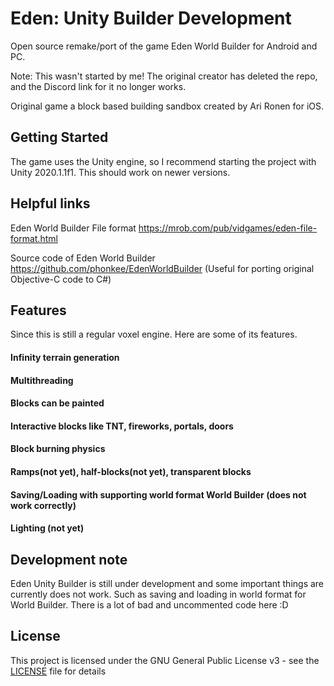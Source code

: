 # Eden: Unity Builder Development
Open source remake/port of the game Eden World Builder for Android and PC.

Note: This wasn't started by me! The original creator has deleted the repo, and the Discord link for it no longer works.

Original game a block based building sandbox created by Ari Ronen for iOS.

## Getting Started
The game uses the Unity engine, so I recommend starting the project with Unity 2020.1.1f1. This should work on newer versions.

## Helpful links
Eden World Builder File format https://mrob.com/pub/vidgames/eden-file-format.html

Source code of Eden World Builder https://github.com/phonkee/EdenWorldBuilder (Useful for porting original Objective-C code to C#)

## Features
Since this is still a regular voxel engine. Here are some of its features.
#### Infinity terrain generation

#### Multithreading

#### Blocks can be painted

#### Interactive blocks like TNT, fireworks, portals, doors

#### Block burning physics

#### Ramps(not yet), half-blocks(not yet), transparent blocks

#### Saving/Loading with supporting world format World Builder (does not work correctly)

#### Lighting (not yet)

## Development note
Eden Unity Builder is still under development and some important things are currently does not work. Such as saving and loading in world format for World Builder.
There is a lot of bad and uncommented code here :D

## License
This project is licensed under the GNU General Public License v3 - see the [LICENSE](LICENSE) file for details
